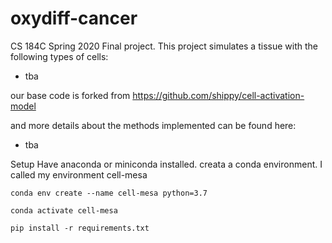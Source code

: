 # oxydiff-cancer
CS 184C Spring 2020 Final project. This project simulates a tissue with the following types of cells:
- tba

our base code is forked from 
https://github.com/shippy/cell-activation-model

and more details about the methods implemented can be found here:
- tba


Setup
Have anaconda or miniconda installed. 
creata a conda environment. I called my environment cell-mesa

```
conda env create --name cell-mesa python=3.7

conda activate cell-mesa

pip install -r requirements.txt
```
